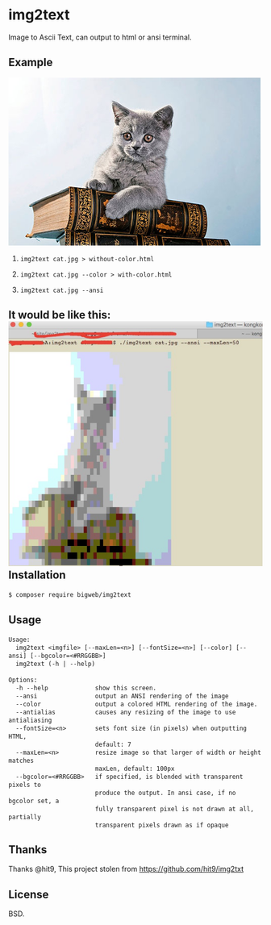 img2text
=======

Image to Ascii Text, can output to html or ansi terminal.



Example
-------

![](cat.jpg)

1. `img2text cat.jpg > without-color.html`
2. `img2text cat.jpg --color > with-color.html`

3. `img2text cat.jpg --ansi`

It would be like this:
![](example/ansi.png)
Installation
------------

```bash
$ composer require bigweb/img2text
```

Usage
-----

```
Usage:
  img2text <imgfile> [--maxLen=<n>] [--fontSize=<n>] [--color] [--ansi] [--bgcolor=<#RRGGBB>]
  img2text (-h | --help)

Options:
  -h --help             show this screen.
  --ansi                output an ANSI rendering of the image
  --color               output a colored HTML rendering of the image.
  --antialias           causes any resizing of the image to use antialiasing
  --fontSize=<n>        sets font size (in pixels) when outputting HTML,
                        default: 7
  --maxLen=<n>          resize image so that larger of width or height matches
                        maxLen, default: 100px
  --bgcolor=<#RRGGBB>   if specified, is blended with transparent pixels to
                        produce the output. In ansi case, if no bgcolor set, a
                        fully transparent pixel is not drawn at all, partially
                        transparent pixels drawn as if opaque
```

Thanks
------

Thanks @hit9, This project stolen from  https://github.com/hit9/img2txt

License
-------

BSD.
